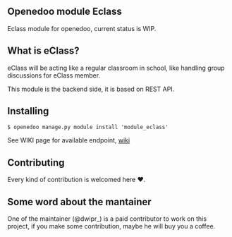## Openedoo module Eclass

Eclass module for openedoo, current status is WIP.


## What is eClass?

eClass will be acting like a regular classroom in school, like handling group discussions for eClass member.


This module is the backend side, it is based on REST API.


## Installing
```
$ openedoo manage.py module install 'module_eclass'
```

See WIKI page for available endpoint, [wiki](https://github.com/openedoo/module_eclass/wiki)


## Contributing
Every kind of contribution is welcomed here :heart:.


## Some word about the mantainer
One of the maintainer (@dwipr_) is a paid contributor to work on this project, if you make some contribution, maybe he will buy you a coffee. 
